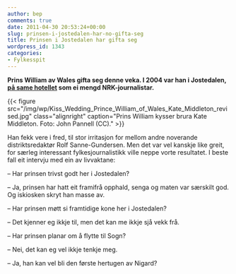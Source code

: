 ```yaml
---
author: bep
comments: true
date: 2011-04-30 20:53:24+00:00
slug: prinsen-i-jostedalen-har-no-gifta-seg
title: Prinsen i Jostedalen har gifta seg
wordpress_id: 1343
categories:
- Fylkesspit
---
```


**Prins William av Wales gifta seg denne veka. I 2004 var han i Jostedalen, [på same hotellet](http://nrk.no/nyheter/distrikt/nrk_sogn_og_fjordane/1.7611756) som ei mengd NRK-journalistar.**

{{< figure src="/img/wp/Kiss_Wedding_Prince_William_of_Wales_Kate_Middleton_revised.jpg" class="alignright" caption="Prins William kysser brura Kate Middleton. Foto: John Pannell (CC)." >}}

<!--more-->

Han fekk vere i fred, til stor irritasjon for mellom andre noverande distriktsredaktør Rolf Sanne-Gundersen. Men det var vel kanskje like greit, for særleg interessant fylkesjournalistikk ville neppe vorte resultatet. I beste fall eit intervju med ein av livvaktane:

– Har prinsen trivst godt her i Jostedalen?

– Ja, prinsen har hatt eit framifrå opphald, senga og maten var særskilt god. Og iskiosken skryt han masse av.

– Har prinsen møtt si framtidige kone her i Jostedalen?

– Det kjenner eg ikkje til, men det kan me ikkje sjå vekk frå.

– Har prinsen planar om å flytte til Sogn?

– Nei, det kan eg vel ikkje tenkje meg.

– Ja, han kan vel bli den første hertugen av Nigard?
